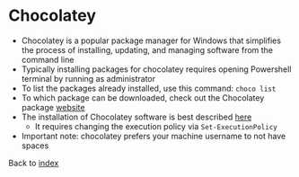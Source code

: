 # Chocolatey
- Chocolatey is a popular package manager for Windows that simplifies the process of installing, updating, and managing software from the command line
- Typically installing packages for chocolatey requires opening Powershell terminal by running as administrator
- To list the packages already installed, use this command: ```choco list```
- To which package can be downloaded, check out the Chocolatey package [website](https://community.chocolatey.org/packages/)
- The installation of Chocolatey software is best described [here](https://chocolatey.org/install)
  - It requires changing the execution policy via ```Set-ExecutionPolicy```
- Important note: chocolatey prefers your machine username to not have spaces

Back to [index](index.md)